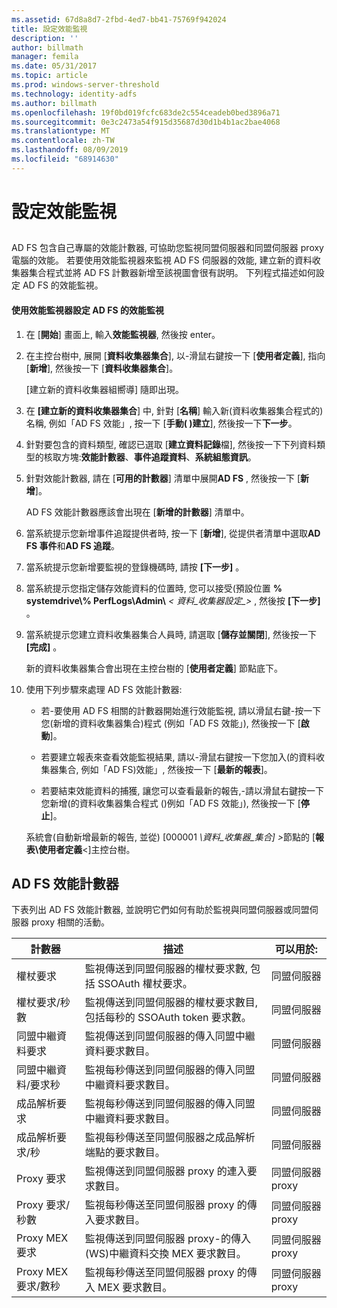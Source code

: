 ```yaml
---
ms.assetid: 67d8a8d7-2fbd-4ed7-bb41-75769f942024
title: 設定效能監視
description: ''
author: billmath
manager: femila
ms.date: 05/31/2017
ms.topic: article
ms.prod: windows-server-threshold
ms.technology: identity-adfs
ms.author: billmath
ms.openlocfilehash: 19f0bd019fcfc683de2c554ceadeb0bed3896a71
ms.sourcegitcommit: 0e3c2473a54f915d35687d30d1b4b1ac2bae4068
ms.translationtype: MT
ms.contentlocale: zh-TW
ms.lasthandoff: 08/09/2019
ms.locfileid: "68914630"
---
```

# <a name="configure-performance-monitoring"></a>設定效能監視
  
## <a name="bkmk_ConfigurePerfMon"></a>  
AD FS 包含自己專屬的效能計數器, 可協助您監視同盟伺服器和同盟伺服器 proxy 電腦的效能。 若要使用效能監視器來監視 AD FS 伺服器的效能, 建立新的資料收集器集合程式並將 AD FS 計數器新增至該視圖會很有説明。 下列程式描述如何設定 AD FS 的效能監視。  
  
#### <a name="to-configure-performance-monitoring-for-ad-fs-using-performance-monitor"></a>使用效能監視器設定 AD FS 的效能監視  
  
1. 在 [**開始**] 畫面上, 輸入**效能監視器**, 然後按 enter。  
  
2. 在主控台樹中, 展開 [**資料收集器集合**], 以\-滑鼠右鍵按一下 [**使用者定義**], 指向 [**新增**], 然後按一下 [**資料收集器集合**]。  
  
   [建立新的資料收集器組嚮導] 隨即出現。  
  
3. 在 **[建立新的資料收集器集合**] 中, 針對 [**名稱**] 輸入新\(資料收集器集合程式的\)名稱, 例如「AD FS 效能」, 按一下 [**手動\( \)建立**], 然後按一下**下一步**。  
  
4. 針對要包含的資料類型, 確認已選取 [**建立資料記錄**檔], 然後按一下下列資料類型的核取方塊:**效能計數器**、**事件追蹤資料**、**系統組態資訊**。  
  
5. 針對效能計數器, 請在 [**可用的計數器**] 清單中展開**AD FS** , 然後按一下 [**新增**]。  
  
   AD FS 效能計數器應該會出現在 [**新增的計數器**] 清單中。  
  
6. 當系統提示您新增事件追蹤提供者時, 按一下 [**新增**], 從提供者清單中選取**AD FS 事件**和**AD FS 追蹤**。  
  
7. 當系統提示您新增要監視的登錄機碼時, 請按 **[下一步]** 。  
  
8. 當系統提示您指定儲存效能資料的位置時, 您可以接受\(預設位置 **% systemdrive\\% PerfLogs\\Admin\\**  _< 資料\_收集器設定\_>_ , 然後按 **[下一步]** 。  
  
9. 當系統提示您建立資料收集器集合人員時, 請選取 [**儲存並關閉**], 然後按一下 **[完成]** 。  
  
    新的資料收集器集合會出現在主控台樹的 [**使用者定義**] 節點底下。  
  
10. 使用下列步驟來處理 AD FS 效能計數器:  
  
    -   若\-要使用 AD FS 相關的計數器開始進行效能監視, 請以滑鼠右鍵\-按一下您\(新增的資料收集器集合\)程式 (例如「AD FS 效能」), 然後按一下 [**啟動**]。  
  
    -   若要建立報表來查看效能監視結果, 請以\-滑鼠右鍵按一下您加入\(的資料收集器集合, 例如「AD FS\)效能」, 然後按一下 [**最新的報表**]。  
  
    -   若要結束效能資料的捕獲, 讓您可以查看最新的報告,\-請以滑鼠右鍵按一下您新增\(的資料收集器集合程式 (\)例如「AD FS 效能」), 然後按一下 [**停止**]。  
  
    系統會\(自動新增最新的報告, 並從\) [000001 <em>\\資料\_收集器\_集合] ></em>節點的 [**報表\\使用者定義**<]主控台樹。  
  
## <a name="ad-fs-performance-counters"></a>AD FS 效能計數器  
下表列出 AD FS 效能計數器, 並說明它們如何有助於監視與同盟伺服器或同盟伺服器 proxy 相關的活動。  
  
|計數器|描述|可以用於: 
|-----------|---------------|------------------- 
|權杖要求|監視傳送到同盟伺服器的權杖要求數, 包括 SSOAuth 權杖要求。|同盟伺服器 
|權杖要求\/秒數|監視傳送到同盟伺服器的權杖要求數目, 包括每秒的 SSOAuth token 要求數。|同盟伺服器  
|同盟中繼資料要求|監視傳送到同盟伺服器的傳入同盟中繼資料要求數目。|同盟伺服器  
|同盟中繼資料\/要求秒|監視每秒傳送到同盟伺服器的傳入同盟中繼資料要求數目。|同盟伺服器  
|成品解析要求|監視每秒傳送到同盟伺服器的傳入同盟中繼資料要求數目。|同盟伺服器  
|成品解析要求\/秒|監視每秒傳送至同盟伺服器之成品解析端點的要求數目。|同盟伺服器  
|Proxy 要求|監視傳送到同盟伺服器 proxy 的連入要求數目。|同盟伺服器 proxy  
|Proxy 要求\/秒數|監視每秒傳送至同盟伺服器 proxy 的傳入要求數目。|同盟伺服器 proxy  
|Proxy MEX 要求|監視傳送到同盟伺服器 proxy\-的傳入\(WS\)中繼資料交換 MEX 要求數目。|同盟伺服器 proxy 
|Proxy MEX 要求\/數秒|監視每秒傳送至同盟伺服器 proxy 的傳入 MEX 要求數目。|同盟伺服器 proxy  
  

